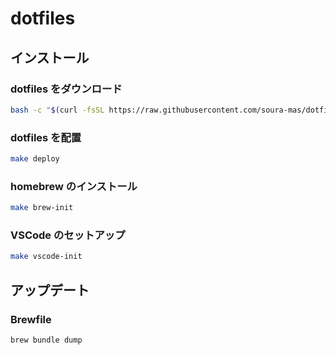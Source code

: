 # dotfiles
## インストール
### dotfiles をダウンロード
```sh
bash -c "$(curl -fsSL https://raw.githubusercontent.com/soura-mas/dotfiles/master/install.sh)"
```

### dotfiles を配置
```sh
make deploy
```

### homebrew のインストール
```sh
make brew-init
``` 

### VSCode のセットアップ
```sh
make vscode-init
```


## アップデート
### Brewfile
```sh
brew bundle dump
```
